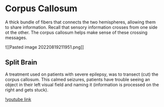 # Corpus Callosum
A thick bundle of fibers that connects the two hemispheres, allowing them to share information. Recall that sensory information crosses from one side ot the other. The corpus callosum helps make sense of these crossing messages.

![[Pasted image 20220819211951.png]]

## Split Brain
A treatment used on patients with severe epilepsy, was to transect (cut) the corpus callosum. This calmed seizures, patients have trouble seeing an object in their left visual field and naming it (information is processed on the right and gets stuck).

[!youtube link](https://www.youtube.com/watch?v=wfYbgdo8e-8&ab_channel=CGPGrey)
